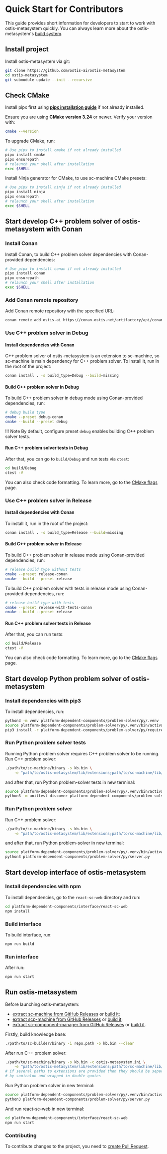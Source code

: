 # Quick Start for Contributors

This guide provides short information for developers to start to work with ostis-metasystem quickly. You can always learn more about the ostis-metasystem's [build system](build_system.md).

## Install project

Install ostis-metasystem via git:

```sh
git clone https://github.com/ostis-ai/ostis-metasystem
cd ostis-metasystem
git submodule update --init --recursive
```

## Check CMake

Install pipx first using [**pipx installation guide**](https://pipx.pypa.io/stable/installation/) if not already installed.

Ensure you are using **CMake version 3.24** or newer. Verify your version with:

```sh
cmake --version
```

To upgrade CMake, run:
  
```sh
# Use pipx to install cmake if not already installed
pipx install cmake
pipx ensurepath
# relaunch your shell after installation
exec $SHELL
```

Install Ninja generator for CMake, to use sc-machine CMake presets:

```sh
# Use pipx to install ninja if not already installed
pipx install ninja
pipx ensurepath
# relaunch your shell after installation
exec $SHELL
```

## Start develop C++ problem solver of ostis-metasystem with Conan

### Install Conan

Install Conan, to build C++ problem solver dependencies with Conan-provided dependencies:

```sh
# Use pipx to install conan if not already installed
pipx install conan
pipx ensurepath
# relaunch your shell after installation
exec $SHELL
```

### Add Conan remote repository

Add Conan remote repository with the specified URL:

```sh
conan remote add ostis-ai https://conan.ostis.net/artifactory/api/conan/ostis-ai-library
```

### Use C++ problem solver in Debug

#### Install dependencies with Conan

C++ problem solver of ostis-metasystem is an extension to sc-machine, so sc-machine is main dependency for C++ problem solver. To install it, run in the root of the project:

```sh
conan install . -s build_type=Debug --build=missing
```

#### Build C++ problem solver in Debug

To build C++ problem solver in debug mode using Conan-provided dependencies, run:

```sh
# debug build type
cmake --preset debug-conan
cmake --build --preset debug
```

!!! Note
    By default, configure preset `debug` enables building C++ problem solver tests.

#### Run C++ problem solver tests in Debug

After that, you can go to `build/Debug` and run tests via `ctest`:

```sh
cd build/Debug
ctest -V
```

You can also check code formatting. To learn more, go to the [CMake flags](cmake_flags.md) page.

### Use C++ problem solver in Release

#### Install dependencies with Conan

To install it, run in the root of the project:

```sh
conan install . -s build_type=Release --build=missing
```

#### Build C++ problem solver in Release

To build C++ problem solver in release mode using Conan-provided dependencies, run:

```sh
# release build type without tests
cmake --preset release-conan
cmake --build --preset release
```

To build C++ problem solver with tests in release mode using Conan-provided dependencies, run:

```sh
# release build type with tests
cmake --preset release-with-tests-conan
cmake --build --preset release
```

#### Run C++ problem solver tests in Release

After that, you can run tests:

```sh
cd build/Release
ctest -V
```

You can also check code formatting. To learn more, go to the [CMake flags](cmake_flags.md) page.

## Start develop Python problem solver of ostis-metasystem

### Install dependencies with pip3

To install dependencies, run:

```sh
python3 -m venv platform-dependent-components/problem-solver/py/.venv
source platform-dependent-components/problem-solver/py/.venv/bin/activate
pip3 install -r platform-dependent-components/problem-solver/py/requirements.txt
```

### Run Python problem solver tests

Running Python problem solver requires C++ problem solver to be running. Run C++ problem solver:

```sh
./path/to/sc-machine/binary -s kb.bin \
    -e "path/to/ostis-metasystem/lib/extensions;path/to/sc-machine/lib/extensions"
```

and after that, run Python problem-solver tests in new terminal:

```sh
source platform-dependent-components/problem-solver/py/.venv/bin/activate && \
python3 -m unittest discover platform-dependent-components/problem-solver/py
```

### Run Python problem solver

Run C++ problem solver:

```sh
./path/to/sc-machine/binary -s kb.bin \
    -e "path/to/ostis-metasystem/lib/extensions;path/to/sc-machine/lib/extensions"
```

and after that, run Python problem-solver in new terminal:

```sh
source platform-dependent-components/problem-solver/py/.venv/bin/activate && \
python3 platform-dependent-components/problem-solver/py/server.py
```

## Start develop interface of ostis-metasystem

### Install dependencies with npm

To install dependencies, go to the `react-sc-web` directory and run:

```sh
cd platform-dependent-components/interface/react-sc-web
npm install
```

### Build interface 

To build interface, run:

```sh
npm run build
```

### Run interface

After run:

```sh
npm run start
```

## Run ostis-metasystem

Before launching ostis-metasystem:

- [extract sc-machine from GitHub Releases](https://ostis-ai.github.io/sc-machine/quick_start/#github-releases) or [build it](https://ostis-ai.github.io/sc-machine/build/quick_start/);
- [extract scp-machine from GitHub Releases](https://ostis-ai.github.io/scp-machine/quick_start/#github-releases) or [build it](https://ostis-ai.github.io/scp-machine/build/quick_start/);
- [extract sc-component-manager from GitHub Releases](https://ostis-ai.github.io/sc-component-manager/quick_start/#github-releases) or [build it](https://ostis-ai.github.io/sc-component-manager/build/quick_start/).

Firstly, build knowledge base:

```sh
./path/to/sc-builder/binary -i repo.path -o kb.bin --clear
``` 

After run C++ problem solver:

```sh
./path/to/sc-machine/binary -s kb.bin -c ostis-metasystem.ini \
    -e "path/to/ostis-metasystem/lib/extensions;path/to/sc-machine/lib/extensions;path/to/scp-machine/lib/extensions;path/to/sc-component-manager/lib/extensions"
# if several paths to extensions are provided then they should be separated 
# by semicolon and wrapped in double quotes
```

Run Python problem solver in new terminal:

```sh
source platform-dependent-components/problem-solver/py/.venv/bin/activate && \
python3 platform-dependent-components/problem-solver/py/server.py
```

And run react-sc-web in new terminal:

```sh
cd platform-dependent-components/interface/react-sc-web
npm run start
```

### Contributing

To contribute changes to the project, you need to [create Pull Request](https://github.com/ostis-ai/ostis-metasystem/blob/main/docs/CONTRIBUTING.md).
